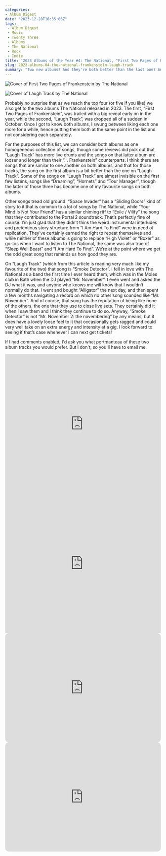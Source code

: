 ```yaml
---
categories:
- Album Digest
date: "2023-12-28T18:35:06Z"
tags: 
 - Album Digest
 - Music
 - Twenty Three
 - Albums
 - The National
 - Rock
 - Indie
title: '2023 Albums of the Year #4: The National, "First Two Pages of Frankenstein" and "Laugh Track"'
slug: 2023-albums-04-the-national-frankenstein-laugh-track
summary: "Two new albums? And they're both better than the last one? And now with added Taylor Swift? You spoil us!"
---
```


![Cover of First Two Pages of Frankenstein by The National](/assets/images/albums-2023/the-national-first-two-pages.jpeg)

![Cover of Laugh Track by The National](/assets/images/albums-2023/the-national-laugh-track.jpeg)

Probably no surprise that as we reach the top four (or five if you like) we also get to the two albums The National released in 2023. The first, “First Two Pages of Frankenstein”, was trailed with a big reveal early on in the year, while the second, “Laugh Track”, was dropped all of a sudden in October. Once I got to know both albums, I swung between liking each one more for a while, hence putting them both at the same point in the list and not considering each separately. 

For the purposes of this list, we can consider both albums as one homogeneous collection of songs, though some reviews did pick out that “Laugh Track” has more live drums and the songs on that latter album are looser and longer than their “… Frankenstein” counterparts. I think there are songs that are similar to one another on both albums, and that for those tracks, the song on the first album is a bit better than the one on “Laugh Track”. Some of the songs on “Laugh Track” are almost invisible on the first few listens, songs like “Dreaming”, “Hornets” and “Tour Manager”, though the latter of those three has become one of my favourite songs on both albums.

Other songs tread old ground. “Space Invader” has a “Sliding Doors” kind of story to it that is common to a lot of songs by The National, while “Your Mind Is Not Your Friend” has a similar chiming riff to “Exile / Vilify” the song that they contributed to the Portal 2 soundtrack. That’s perfectly fine of course. I’m just glad that they didn’t think the weird instrumental interludes and pretentious story structure from “I Am Hard To Find” were in need of replication. They’ve certainly earned the right to repeat themselves and while neither of these albums is going to replace “High Violet” or “Boxer” as go-tos when I want to listen to The National, the same was also true of “Sleep Well Beast” and “I Am Hard To Find”. We’re at the point where we get the odd great song that reminds us how good they are.

On “Laugh Track” (which from this article is reading very much like my favourite of the two) that song is “Smoke Detector”. I fell in love with The National as a band the first time I ever heard them, which was in the Moles club in Bath when the DJ played “Mr. November”. I even went and asked the DJ what it was, and anyone who knows me will know that I wouldn’t normally do that. I went and bought “Alligator” the next day, and then spent a few months navigating a record on which no other song sounded like “Mr. November”. And of course, that song has the reputation of being like none of the others, the one that they use to close live sets. They certainly did it when I saw them and I think they continue to do so. Anyway, “Smoke Detector” is not “Mr. November 2: the novembering” by any means, but it does have a lovely loose feel to it that occasionally gets ragged and could very well take on an extra energy and intensity at a gig. I look forward to seeing if that’s case whenever I can next get tickets!

If I had comments enabled, I'd ask you what portmanteau of these two album tracks you would prefer. But I don't, so you'll have to email me.

<iframe allow="autoplay *; encrypted-media *;" frameborder="0" height="450" style="width:100%;max-width:660px;overflow:hidden;background:transparent;" sandbox="allow-forms allow-popups allow-same-origin allow-scripts allow-storage-access-by-user-activation allow-top-navigation-by-user-activation" src="https://embed.music.apple.com/gb/album/first-two-pages-of-frankenstein/1660282625"></iframe>

<iframe allow="autoplay *; encrypted-media *;" frameborder="0" height="450" style="width:100%;max-width:660px;overflow:hidden;background:transparent;" sandbox="allow-forms allow-popups allow-same-origin allow-scripts allow-storage-access-by-user-activation allow-top-navigation-by-user-activation" src="https://embed.music.apple.com/gb/album/laugh-track/1704171991"></iframe>

<iframe style="border-radius:12px" src="https://open.spotify.com/embed/album/5Mc6uebYtKnRc5I7bjlNB6?utm_source=generator" width="100%" height="352" frameBorder="0" allowfullscreen="" allow="autoplay; clipboard-write; encrypted-media; fullscreen; picture-in-picture" loading="lazy"></iframe>

<iframe style="border-radius:12px" src="https://open.spotify.com/embed/album/7re8T0K3s8v3S3xeiQcOYi?utm_source=generator" width="100%" height="352" frameBorder="0" allowfullscreen="" allow="autoplay; clipboard-write; encrypted-media; fullscreen; picture-in-picture" loading="lazy"></iframe>